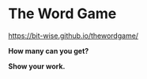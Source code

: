 # The Word Game

https://bit-wise.github.io/thewordgame/

**How many can you get?**

**Show your work.**
